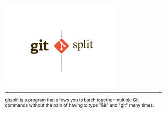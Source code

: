 <img src="https://github.com/rohit-px2/gitsplit/raw/main/images/gsp.png"
width="360" alt="gitsplit">
<hr>
gitsplit is a program that allows you to batch together multiple Git commands without the pain of having to type "&&" and "git" many times. 

